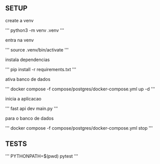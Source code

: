 ## SETUP
create a venv

''' python3 -m venv .venv '''

entra na venv

''' source .venv/bin/activate '''

instala dependencias

''' pip install -r requirements.txt '''

ativa banco de dados

''' docker compose -f compose/postgres/docker-compose.yml up -d '''

inicia a aplicacao

''' fast api dev main.py '''

para o banco de dados

''' docker compose -f compose/postgres/docker-compose.yml stop '''


## TESTS

''' PYTHONPATH=$(pwd) pytest '''